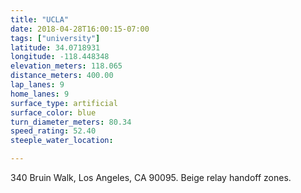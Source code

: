 ```yaml
---
title: "UCLA"
date: 2018-04-28T16:00:15-07:00
tags: ["university"]
latitude: 34.0718931
longitude: -118.448348
elevation_meters: 118.065
distance_meters: 400.00
lap_lanes: 9
home_lanes: 9
surface_type: artificial
surface_color: blue
turn_diameter_meters: 80.34
speed_rating: 52.40
steeple_water_location: 

---
```

340 Bruin Walk, Los Angeles, CA 90095. Beige relay handoff zones.
<!--more-->
